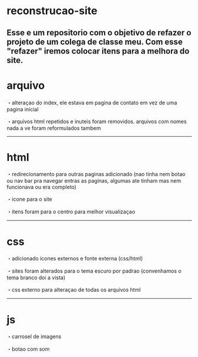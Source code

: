 # reconstrucao-site

## Esse e um repositorio com o objetivo de refazer o projeto de um colega de classe meu. Com esse "refazer" iremos colocar itens para a melhora do site.

# arquivo
・alteraçao do index, ele estava em pagina de contato em vez de uma pagina inicial 

・arquivos html repetidos e inuteis foram removidos. arquivos com nomes nada a ve foram reformulados tambem

<hr>

# html
・redirecionamento para outras paginas adicionado (nao tinha nem botao ou nav bar pra navegar entras as paginas, algumas ate tinham mas nem funcionava ou era completo)

・icone para o site

・itens foram para o centro para melhor visualizaçao

<hr>

# css
・adicionado icones externos e fonte externa (css/html)

・sites foram alterados para o tema escuro por padrao (convenhamos o tema branco doi a vista)

・css externo para alteraçao de todas os arquivos html

<hr>

# js
・carrosel de imagens

・botao com som 

